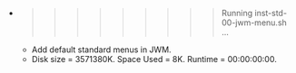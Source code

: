 * >>>>>>>>> Running inst-std-00-jwm-menu.sh ...
  * Add default standard menus in JWM.
  * Disk size = 3571380K. Space Used = 8K. Runtime = 00:00:00:00.
